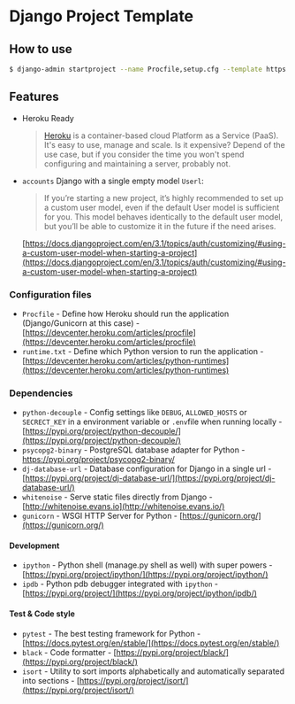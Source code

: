 # Django Project Template

## How to use

```bash
$ django-admin startproject --name Procfile,setup.cfg --template https://github.com/rougeth/django-template/archive/master.zip new_django_project .
```

## Features

- Heroku Ready
  > [Heroku](https://www.heroku.com/) is a container-based cloud Platform as a Service (PaaS). It's easy to use, manage and scale. Is it expensive? Depend of the use case, but if you consider the time you won't spend configuring and maintaining a server, probably not.
- `accounts` Django with a single empty model `Userl`:

    > If you’re starting a new project, it’s highly recommended to set up a custom user model, even if the default User model is sufficient for you. This model behaves identically to the default user model, but you’ll be able to customize it in the future if the need arises.

    [https://docs.djangoproject.com/en/3.1/topics/auth/customizing/#using-a-custom-user-model-when-starting-a-project](https://docs.djangoproject.com/en/3.1/topics/auth/customizing/#using-a-custom-user-model-when-starting-a-project)

### Configuration files
- `Procfile` - Define how Heroku should run the application (Django/Gunicorn at this case) - [https://devcenter.heroku.com/articles/procfile](https://devcenter.heroku.com/articles/procfile)
- `runtime.txt` - Define which Python version to run the application - [https://devcenter.heroku.com/articles/python-runtimes](https://devcenter.heroku.com/articles/python-runtimes)

### Dependencies

- `python-decouple` - Config settings like `DEBUG`, `ALLOWED_HOSTS` or `SECRECT_KEY` in a environment variable or `.env`file when running locally - [https://pypi.org/project/python-decouple/](https://pypi.org/project/python-decouple/)
- `psycopg2-binary` - PostgreSQL database adapter for Python - https://pypi.org/project/psycopg2-binary/
- `dj-database-url` - Database configuration for Django in a single url - [https://pypi.org/project/dj-database-url/](https://pypi.org/project/dj-database-url/)
- `whitenoise` - Serve static files directly from Django - [http://whitenoise.evans.io](http://whitenoise.evans.io/)
- `gunicorn` - WSGI HTTP Server for Python - [https://gunicorn.org/](https://gunicorn.org/)

#### Development

- `ipython` - Python shell (manage.py shell as well) with super powers - [https://pypi.org/project/ipython/](https://pypi.org/project/ipython/)
- `ipdb` - Python pdb debugger integrated with `ipython` - [https://pypi.org/project/](https://pypi.org/project/ipython/ipdb/)

#### Test & Code style

- `pytest` - The best testing framework for Python - [https://docs.pytest.org/en/stable/](https://docs.pytest.org/en/stable/)
- `black` - Code formatter - [https://pypi.org/project/black/](https://pypi.org/project/black/)
- `isort` - Utility to sort imports alphabetically and automatically separated into sections - [https://pypi.org/project/isort/](https://pypi.org/project/isort/)
